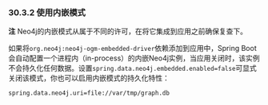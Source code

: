 ### 30.3.2 使用内嵌模式

**注** Neo4j的内嵌模式从属于不同的许可，在将它集成到应用之前确保复查下。

如果将`org.neo4j:neo4j-ogm-embedded-driver`依赖添加到应用中，Spring Boot会自动配置一个进程内（in-process）的内嵌Neo4j实例，当应用关闭时，该实例不会持久化任何数据。设置`spring.data.neo4j.embedded.enabled=false`可显式关闭该模式，你也可以启用内嵌模式的持久化特性：
```properties
spring.data.neo4j.uri=file://var/tmp/graph.db
```
